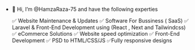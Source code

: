 - 👋 Hi, I’m @HamzaRaza-75 and have the following experties

    ✅ Website Maintenance & Updates
    ✅ Software For Bussiness ( SaaS)
    ✅ Laravel & Front-End Development using (React , Next and Tailwindcss)
    ✅ eCommerce Solutions
    ✅ Website speed optimization
    ✅ Front-End Development
    ✅ PSD to HTML/CSS/JS
    ✅Fully responsive designs
